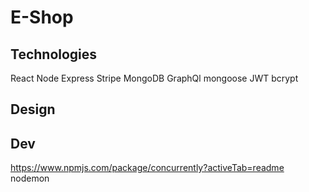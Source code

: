 # E-Shop

## Technologies 
React 
Node
Express
Stripe
MongoDB
GraphQl
mongoose
JWT
bcrypt

## Design

## Dev

https://www.npmjs.com/package/concurrently?activeTab=readme
nodemon